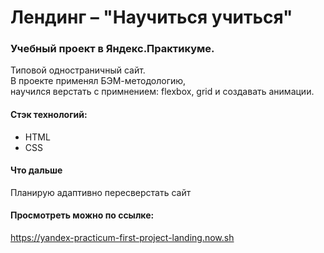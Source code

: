 # Лендинг – "Научиться учиться"
### Учебный проект в Яндекс.Практикуме. <br/>
Типовой одностраничный сайт. <br/>
В проекте применял БЭМ-методологию, <br/>
научился верстать с примнением: flexbox, grid и создавать анимации. <br/>
#### Стэк технологий:
* HTML
* CSS
#### Что дальше <br/>
Планирую адаптивно пересверстать сайт <br/>
#### Просмотреть можно по ссылке: </br>
https://yandex-practicum-first-project-landing.now.sh
